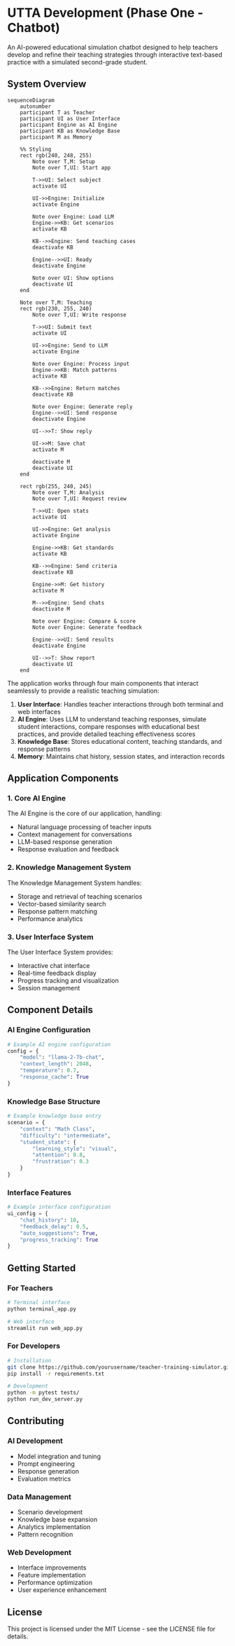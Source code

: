 # UTTA Development (Phase One - Chatbot)

An AI-powered educational simulation chatbot designed to help teachers develop and refine their teaching strategies through interactive text-based practice with a simulated second-grade student.

## System Overview

```mermaid
sequenceDiagram
    autonumber
    participant T as Teacher
    participant UI as User Interface
    participant Engine as AI Engine
    participant KB as Knowledge Base
    participant M as Memory
    
    %% Styling
    rect rgb(240, 248, 255)
        Note over T,M: Setup
        Note over T,UI: Start app
        
        T->>UI: Select subject
        activate UI
        
        UI->>Engine: Initialize
        activate Engine
        
        Note over Engine: Load LLM
        Engine->>KB: Get scenarios
        activate KB
        
        KB-->>Engine: Send teaching cases
        deactivate KB
        
        Engine-->>UI: Ready
        deactivate Engine
        
        Note over UI: Show options
        deactivate UI
    end
    
    Note over T,M: Teaching
    rect rgb(230, 255, 240)
        Note over T,UI: Write response
        
        T->>UI: Submit text
        activate UI
        
        UI->>Engine: Send to LLM
        activate Engine
        
        Note over Engine: Process input
        Engine->>KB: Match patterns
        activate KB
        
        KB-->>Engine: Return matches
        deactivate KB
        
        Note over Engine: Generate reply
        Engine-->>UI: Send response
        deactivate Engine
        
        UI-->>T: Show reply
        
        UI->>M: Save chat
        activate M
        
        deactivate M
        deactivate UI
    end
    
    rect rgb(255, 240, 245)
        Note over T,M: Analysis
        Note over T,UI: Request review
        
        T->>UI: Open stats
        activate UI
        
        UI->>Engine: Get analysis
        activate Engine
        
        Engine->>KB: Get standards
        activate KB
        
        KB-->>Engine: Send criteria
        deactivate KB
        
        Engine->>M: Get history
        activate M
        
        M-->>Engine: Send chats
        deactivate M
        
        Note over Engine: Compare & score
        Note over Engine: Generate feedback
        
        Engine-->>UI: Send results
        deactivate Engine
        
        UI-->>T: Show report
        deactivate UI
    end
```

The application works through four main components that interact seamlessly to provide a realistic teaching simulation:

1. **User Interface**: Handles teacher interactions through both terminal and web interfaces
2. **AI Engine**: Uses LLM to understand teaching responses, simulate student interactions, compare responses with educational best practices, and provide detailed teaching effectiveness scores
3. **Knowledge Base**: Stores educational content, teaching standards, and response patterns
4. **Memory**: Maintains chat history, session states, and interaction records

## Application Components

### 1. Core AI Engine

The AI Engine is the core of our application, handling:
- Natural language processing of teacher inputs
- Context management for conversations
- LLM-based response generation
- Response evaluation and feedback


### 2. Knowledge Management System

The Knowledge Management System handles:
- Storage and retrieval of teaching scenarios
- Vector-based similarity search
- Response pattern matching
- Performance analytics


### 3. User Interface System

The User Interface System provides:
- Interactive chat interface
- Real-time feedback display
- Progress tracking and visualization
- Session management


## Component Details

### AI Engine Configuration
```python
# Example AI engine configuration
config = {
    "model": "llama-2-7b-chat",
    "context_length": 2048,
    "temperature": 0.7,
    "response_cache": True
}
```

### Knowledge Base Structure
```python
# Example knowledge base entry
scenario = {
    "context": "Math Class",
    "difficulty": "intermediate",
    "student_state": {
        "learning_style": "visual",
        "attention": 0.8,
        "frustration": 0.3
    }
}
```

### Interface Features
```python
# Example interface configuration
ui_config = {
    "chat_history": 10,
    "feedback_delay": 0.5,
    "auto_suggestions": True,
    "progress_tracking": True
}
```

## Getting Started

### For Teachers
```bash
# Terminal interface
python terminal_app.py

# Web interface
streamlit run web_app.py
```

### For Developers
```bash
# Installation
git clone https://github.com/yourusername/teacher-training-simulator.git
pip install -r requirements.txt

# Development
python -m pytest tests/
python run_dev_server.py
```

## Contributing

### AI Development
- Model integration and tuning
- Prompt engineering
- Response generation
- Evaluation metrics

### Data Management
- Scenario development
- Knowledge base expansion
- Analytics implementation
- Pattern recognition

### Web Development
- Interface improvements
- Feature implementation
- Performance optimization
- User experience enhancement

## License

This project is licensed under the MIT License - see the LICENSE file for details.
